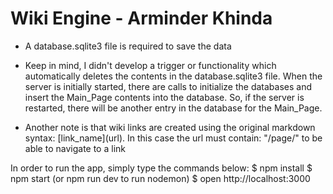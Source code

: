 # Wiki Engine - Arminder Khinda

* A database.sqlite3 file is required to save the data

* Keep in mind, I didn't develop a trigger or functionality which automatically deletes the contents in the database.sqlite3 file. When the server is initially started, there are calls to initialize the databases and insert the Main_Page contents into the database. So, if the server is restarted, there will be another entry in the database for the Main_Page.

* Another note is that wiki links are created using the original markdown syntax: \[link_name\](url). In this case the url must contain: "/page/" to be able to navigate to a link

In order to run the app, simply type the commands below:
    $ npm install
    $ npm start (or npm run dev to run nodemon)
    $ open http://localhost:3000